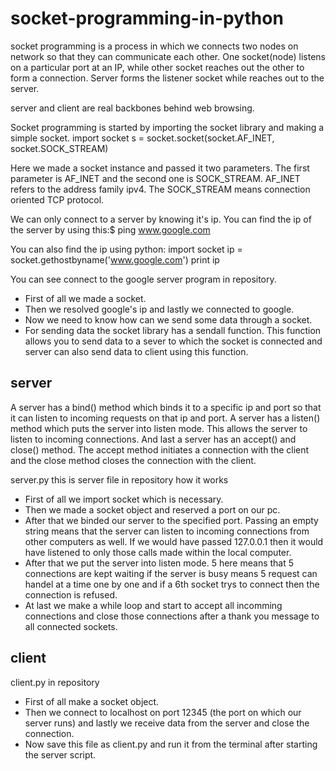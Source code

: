 # socket-programming-in-python
socket programming is a process in which we connects two nodes on network so that they can communicate each other. One socket(node) listens on a particular port at an IP, while other socket reaches out the other to form a connection. Server forms the listener socket while reaches out to the server.

server and client are real backbones behind web browsing.

Socket programming is started by importing the socket library and making a simple socket.
import socket
s = socket.socket(socket.AF_INET, socket.SOCK_STREAM)

Here we made a socket instance and passed it two parameters. The first parameter is AF_INET and the second one is SOCK_STREAM. AF_INET refers to the address family ipv4. The SOCK_STREAM means connection oriented TCP protocol.

We can only connect to a server by knowing it's ip. You can find the ip of the server by using this:$ ping www.google.com

You can also find the ip using python: 
import socket
ip = socket.gethostbyname('www.google.com')
print ip

You can see connect to the google server program in repository.
* First of all we made a socket.
* Then we resolved google's ip and lastly we connected to google.
* Now we need to know how can we send some data through a socket.
* For sending data the socket library has a sendall function. This function allows you to send data to a sever to which the socket is connected and server can also send data to client using this function.

## server
A server has a bind() method which binds it to a specific ip and port so that it can listen to incoming requests on that ip and port. A server has a listen() method which puts the server into listen mode. This allows the server to listen to incoming connections. And last a server has an accept() and close() method. The accept method initiates a connection with the client and the close method closes the connection with the client.

server.py this is server file in repository
how it works
* First of all we import socket which is necessary.
* Then we made a socket object and reserved a port on our pc.
* After that we binded our server to the specified port. Passing an empty string means that the server can listen to incoming connections from other computers as well. If we would have passed 127.0.0.1 then it would have listened to only those calls made within the local computer.
* After that we put the server into listen mode. 5 here means that 5 connections are kept waiting if the server is busy means 5 request can handel at a time one by one and if a 6th socket trys to connect then the connection is refused.
* At last we make a while loop and start to accept all incomming connections and close those connections after a thank you message to all connected sockets.

## client
client.py in repository
* First of all make a socket object.
* Then we connect to localhost on port 12345 (the port on which our server runs) and lastly we receive data from the server and close the connection.
* Now save this file as client.py and run it from the terminal after starting the server script.














